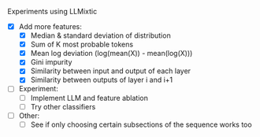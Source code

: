 Experiments using LLMixtic

- [X] Add more features:
    - [X] Median & standard deviation of distribution
    - [X] Sum of K most probable tokens
    - [X] Mean log deviation (log(mean(X)) - mean(log(X)))
    - [X] Gini impurity
    - [X] Similarity between input and output of each layer
    - [X] Similarity between outputs of layer i and i+1
- [ ] Experiment:
    - [ ] Implement LLM and feature ablation
    - [ ] Try other classifiers
- [ ] Other:
    - [ ] See if only choosing certain subsections of the sequence works too